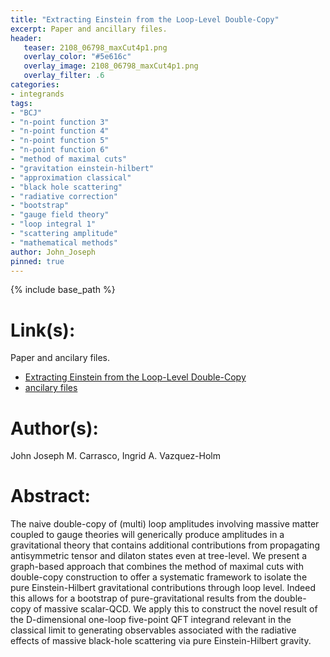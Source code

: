 ```yaml
---
title: "Extracting Einstein from the Loop-Level Double-Copy"
excerpt: Paper and ancillary files.
header:
   teaser: 2108_06798_maxCut4p1.png
   overlay_color: "#5e616c"
   overlay_image: 2108_06798_maxCut4p1.png
   overlay_filter: .6
categories:
- integrands
tags:
- "BCJ"
- "n-point function 3"
- "n-point function 4"
- "n-point function 5"
- "n-point function 6"
- "method of maximal cuts"
- "gravitation einstein-hilbert"
- "approximation classical"
- "black hole scattering"
- "radiative correction"
- "bootstrap"
- "gauge field theory"
- "loop integral 1"
- "scattering amplitude"
- "mathematical methods"
author: John_Joseph
pinned: true
---
```

{% include base_path %}

# Link(s):
Paper and ancilary files.
  * [Extracting Einstein from the Loop-Level Double-Copy](https://arxiv.org/abs/2108.06798)
  * [ancilary files](https://arxiv.org/src/2108.06798/anc)

# Author(s):
John Joseph M. Carrasco, Ingrid A. Vazquez-Holm

# Abstract:
The naive double-copy of (multi) loop amplitudes involving massive matter coupled to gauge theories will generically produce amplitudes in a gravitational theory that contains additional contributions from propagating antisymmetric tensor and dilaton states even at tree-level. We present a graph-based approach that combines the method of maximal cuts with double-copy construction to offer a systematic framework to isolate the pure Einstein-Hilbert gravitational contributions through loop level. Indeed this allows for a bootstrap of pure-gravitational results from the double-copy of massive scalar-QCD. We apply this to construct the novel result of the D-dimensional one-loop five-point QFT integrand relevant in the classical limit to generating observables associated with the radiative effects of massive black-hole scattering via pure Einstein-Hilbert gravity.
